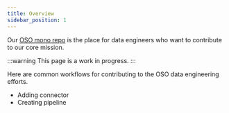 ```yaml
---
title: Overview
sidebar_position: 1
---
```


Our [OSO mono repo](https://github.com/opensource-observer/oso) is the place for data engineers who want to contribute to our core mission.

:::warning
This page is a work in progress.
:::

Here are common workflows for contributing to the OSO data engineering efforts.

- Adding connector
- Creating pipeline
